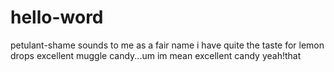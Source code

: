 # hello-word
petulant-shame sounds to me as a fair name
i have quite the taste for lemon drops excellent muggle candy...um im mean excellent candy yeah!that
